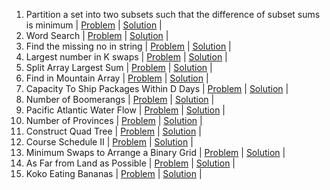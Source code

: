1. Partition a set into two subsets such that the difference of subset sums is minimum | [Problem](https://www.geeksforgeeks.org/partition-a-set-into-two-subsets-such-that-the-difference-of-subset-sums-is-minimum/) | [Solution]() | 
2. Word Search | [Problem](https://practice.geeksforgeeks.org/problems/word-search/1/) | [Solution]() | 
3. Find the missing no in string | [Problem](https://practice.geeksforgeeks.org/problems/find-the-missing-no-in-string/1/) | [Solution]() | 
4. Largest number in K swaps | [Problem](https://practice.geeksforgeeks.org/problems/largest-number-in-k-swaps-1587115620/1) | [Solution]() | 
5. Split Array Largest Sum | [Problem](https://leetcode.com/problems/split-array-largest-sum/) | [Solution]() | 
6. Find in Mountain Array | [Problem](https://leetcode.com/problems/find-in-mountain-array/) | [Solution]() | 
7. Capacity To Ship Packages Within D Days | [Problem](https://leetcode.com/problems/capacity-to-ship-packages-within-d-days/) | [Solution]() | 
8. Number of Boomerangs | [Problem](https://leetcode.com/problems/number-of-boomerangs/) | [Solution]() | 
9. Pacific Atlantic Water Flow | [Problem](https://leetcode.com/problems/pacific-atlantic-water-flow/) | [Solution]() | 
10. Number of Provinces | [Problem](https://leetcode.com/problems/number-of-provinces/) | [Solution]() | 
11. Construct Quad Tree | [Problem](https://leetcode.com/problems/construct-quad-tree/) | [Solution]() | 
12. Course Schedule II | [Problem](https://leetcode.com/problems/course-schedule-ii/) | [Solution]() | 
13. Minimum Swaps to Arrange a Binary Grid | [Problem](https://leetcode.com/problems/minimum-swaps-to-arrange-a-binary-grid/) | [Solution]() | 
14. As Far from Land as Possible | [Problem](https://leetcode.com/problems/as-far-from-land-as-possible/) | [Solution]() | 
15. Koko Eating Bananas | [Problem](https://leetcode.com/problems/koko-eating-bananas/) | [Solution]() | 
